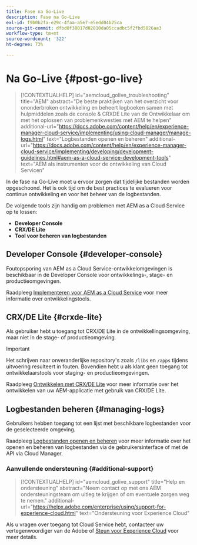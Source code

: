 ```yaml
---
title: Fase na Go-Live
description: Fase na Go-Live
exl-id: f9b0b2fa-e29c-4faa-a5e7-e5edd04b25ca
source-git-commit: dfbd0f38017d02810da05ccadbc5f2fbd5826aa3
workflow-type: tm+mt
source-wordcount: '322'
ht-degree: 73%

---
```


# Na Go-Live {#post-go-live}

>[!CONTEXTUALHELP]
>id="aemcloud_golive_troubleshooting"
>title="AEM"
>abstract="De beste praktijken van het overzicht voor ononderbroken ontwikkeling en beheert logboeken samen met hulpmiddelen zoals de console &amp; CRXDE Lite van de Ontwikkelaar om met het oplossen van problemenkwesties met AEM te helpen"
>additional-url="https://docs.adobe.com/content/help/en/experience-manager-cloud-service/implementing/using-cloud-manager/manage-logs.html" text="Logbestanden openen en beheren"
>additional-url="https://docs.adobe.com/content/help/en/experience-manager-cloud-service/implementing/developing/development-guidelines.html#aem-as-a-cloud-service-development-tools" text="AEM als instrumenten voor de ontwikkeling van Cloud Servicen"


In de fase na Go-Live moet u ervoor zorgen dat tijdelijke bestanden worden opgeschoond. Het is ook tijd om de best practices te evalueren voor continue ontwikkeling en voor het beheer van de logbestanden.

De volgende tools zijn handig om problemen met AEM as a Cloud Service op te lossen:

* **Developer Console**
* **CRX/DE Lite**
* **Tool voor beheren van logbestanden**


## Developer Console {#developer-console}

Foutopsporing van AEM as a Cloud Service-ontwikkelomgevingen is beschikbaar in de Developer Console voor ontwikkelings-, stage- en productieomgevingen.

Raadpleeg [Implementeren voor AEM as a Cloud Service](https://docs.adobe.com/content/help/en/experience-manager-cloud-service/implementing/developing/development-guidelines.html#aem-as-a-cloud-service-development-tools) voor meer informatie over ontwikkelingstools.

## CRX/DE Lite {#crxde-lite}

Als gebruiker hebt u toegang tot CRX/DE Lite in de ontwikkellingsomgeving, maar niet in de stage- of productieomgeving.

>[!IMPORTANT]
>Het schrijven naar onveranderlijke repository&#39;s zoals `/libs` en `/apps` tijdens uitvoering resulteert in fouten. Bovendien hebt u als klant geen toegang tot ontwikkelaarstools voor staging- en productieomgevingen.

Raadpleeg [Ontwikkelen met CRX/DE Lite](/help/implementing/developing/tools/crxde.md) voor meer informatie over het ontwikkelen van uw AEM-applicatie met gebruik van CRX/DE Lite.

## Logbestanden beheren {#managing-logs}

Gebruikers hebben toegang tot een lijst met beschikbare logbestanden voor de geselecteerde omgeving.

Raadpleeg [Logbestanden openen en beheren](https://docs.adobe.com/content/help/en/experience-manager-cloud-service/implementing/using-cloud-manager/manage-logs.html) voor meer informatie over het openen en beheren van logbestanden via de gebruikersinterface of met de API via Cloud Manager.

### Aanvullende ondersteuning {#additional-support}

>[!CONTEXTUALHELP]
>id="aemcloud_golive_support"
>title="Help en ondersteuning"
>abstract="Neem contact op met ons AEM ondersteuningsteam om uitleg te krijgen of om eventuele zorgen weg te nemen."
>additional-url="https://helpx.adobe.com/enterprise/using/support-for-experience-cloud.html" text="Ondersteuning voor Experience Cloud"

Als u vragen over toegang tot Cloud Service hebt, contacteer uw vertegenwoordiger van de Adobe of [Steun voor Experience Cloud](https://helpx.adobe.com/enterprise/using/support-for-experience-cloud.html) voor meer details.
